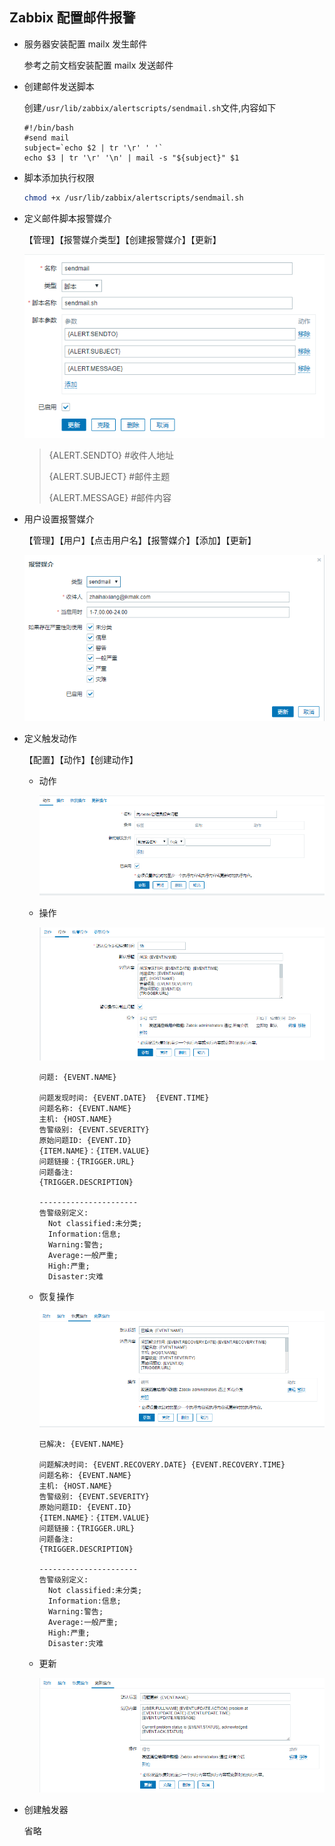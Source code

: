 ## Zabbix 配置邮件报警

- 服务器安装配置 mailx 发生邮件

  参考之前文档安装配置 mailx 发送邮件

- 创建邮件发送脚本

  创建`/usr/lib/zabbix/alertscripts/sendmail.sh`文件,内容如下

  ```properties
  #!/bin/bash
  #send mail
  subject=`echo $2 | tr '\r' ' '`
  echo $3 | tr '\r' '\n' | mail -s "${subject}" $1

  ```

- 脚本添加执行权限

  ```bash
  chmod +x /usr/lib/zabbix/alertscripts/sendmail.sh
  ```

- 定义邮件脚本报警媒介

  【管理】【报警媒介类型】【创建报警媒介】【更新】

  ![](../.gitbook/assets/Snipaste_2019-09-25_15-07-23.png)

  > {ALERT.SENDTO} #收件人地址
  >
  > {ALERT.SUBJECT} #邮件主题
  >
  > {ALERT.MESSAGE} #邮件内容

- 用户设置报警媒介

  【管理】【用户】【点击用户名】【报警媒介】【添加】【更新】

  ![](../.gitbook/assets/Snipaste_2019-09-25_15-14-26.png)

- 定义触发动作

  【配置】【动作】【创建动作】

  - 动作

    ![](../.gitbook/assets/Snipaste_2019-09-25_15-20-44.png)

  - 操作

    ![](../.gitbook/assets/Snipaste_2019-09-25_15-21-01.png)

    ```properties
    问题: {EVENT.NAME}

    问题发现时间: {EVENT.DATE}  {EVENT.TIME}
    问题名称: {EVENT.NAME}
    主机: {HOST.NAME}
    告警级别: {EVENT.SEVERITY}
    原始问题ID: {EVENT.ID}
    {ITEM.NAME}：{ITEM.VALUE}
    问题链接：{TRIGGER.URL}
    问题备注:
    {TRIGGER.DESCRIPTION}

    ----------------------
    告警级别定义:
      Not classified:未分类;
      Information:信息;
      Warning:警告;
      Average:一般严重;
      High:严重;
      Disaster:灾难
    ```

  - 恢复操作

    ![](../.gitbook/assets/Snipaste_2019-09-25_15-21-11.png)

    ```properties
    已解决: {EVENT.NAME}

    问题解决时间: {EVENT.RECOVERY.DATE} {EVENT.RECOVERY.TIME}
    问题名称: {EVENT.NAME}
    主机: {HOST.NAME}
    告警级别: {EVENT.SEVERITY}
    原始问题ID: {EVENT.ID}
    {ITEM.NAME}：{ITEM.VALUE}
    问题链接：{TRIGGER.URL}
    问题备注:
    {TRIGGER.DESCRIPTION}

    ----------------------
    告警级别定义:
      Not classified:未分类;
      Information:信息;
      Warning:警告;
      Average:一般严重;
      High:严重;
      Disaster:灾难
    ```

  - 更新

    ![](../.gitbook/assets/Snipaste_2019-09-25_15-21-22.png)

- 创建触发器

  省略

​

